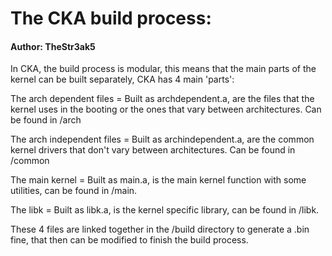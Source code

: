 # The CKA build process:
#### Author: TheStr3ak5

In CKA, the build process is modular, this means that the main parts of the kernel can be built separately, CKA has
4 main 'parts':

The arch dependent files = Built as archdependent.a, are the files that the kernel uses in the booting or the ones
that vary between architectures. Can be found in /arch

The arch independent files = Built as archindependent.a, are the common kernel drivers that don't vary between architectures.
Can be found in /common

The main kernel = Built as main.a, is the main kernel function with some utilities, can be found in /main. 

The libk = Built as libk.a, is the kernel specific library, can be found in /libk.

These 4 files are linked together in the /build directory to generate a .bin fine, that then can be modified to
finish the build process.